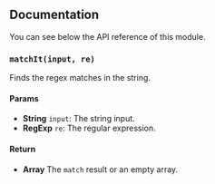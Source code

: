 ## Documentation

You can see below the API reference of this module.

### `matchIt(input, re)`
Finds the regex matches in the string.

#### Params
- **String** `input`: The string input.
- **RegExp** `re`: The regular expression.

#### Return
- **Array** The `match` result or an empty array.

